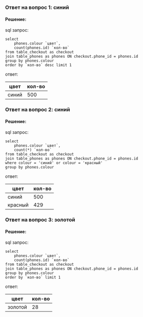 ### Ответ на вопрос 1: синий

#### Решение:
sql запрос:
```sqlite-sql
select
    phones.colour `цвет`,
    count(phones.id) `кол-во` 
from table_checkout as checkout
join table_phones as phones ON checkout.phone_id = phones.id
group by phones.colour
order by `кол-во` desc limit 1
```
ответ:

| цвет                          | кол-во |
|-------------------------------|--------|
|синий|500|


### Ответ на вопрос 2: синий
#### Решение:
sql запрос:
```sqlite-sql
select
    phones.colour `цвет`,
    count(*) `кол-во` 
from table_checkout as checkout
join table_phones as phones ON checkout.phone_id = phones.id
where colour = 'синий' or colour = 'красный'
group by phones.colour
```

ответ:

| цвет                          | кол-во |
|-------------------------------|--------|
|синий|500|
|красный|429|


### Ответ на вопрос 3: золотой

#### Решение:
sql запрос:
```sqlite-sql
select
    phones.colour `цвет`,
    count(phones.id) `кол-во` 
from table_checkout as checkout
join table_phones as phones ON checkout.phone_id = phones.id
group by phones.colour
order by `кол-во` limit 1
```
ответ:

| цвет    | кол-во |
|---------|--------|
| золотой | 28     |